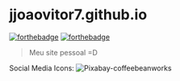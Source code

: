 # jjoaovitor7.github.io

[![forthebadge](https://forthebadge.com/images/badges/uses-html.svg)](https://forthebadge.com)
[![forthebadge](https://forthebadge.com/images/badges/uses-css.svg)](https://forthebadge.com)

> Meu site pessoal =D


Social Media Icons: 
![Pixabay-coffeebeanworks](https://pixabay.com/pt/illustrations/%C3%ADcone-meios-de-comunica%C3%A7%C3%A3o-sociais-2083456/)
